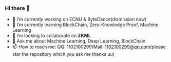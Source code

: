 ### Hi there 👋

<!--
**YeexiaoZheng/YeexiaoZheng** is a ✨ _special_ ✨ repository because its `README.md` (this file) appears on your GitHub profile.

Here are some ideas to get you started:

- 🔭 I’m currently working on ECNU & ByteDance
- 🌱 I’m currently learning BlockChain, Zero-Knowledge Proof, Machine Learning
- 👯 I’m looking to collaborate on **ZKML**
- 🤔 I’m looking for help with how to deal with unique picture
- 💬 Ask me about Machine Learning, Deep Learning, BlockChain
- 📫 How to reach me: QQ: 1102100299
- 😄 Pronouns: ...
- ⚡ Fun fact: ...
-->
- 🔭 I’m currently working on ECNU & ByteDance(dismission now)
- 🌱 I’m currently learning BlockChain, Zero-Knowledge Proof, Machine Learning
- 👯 I’m looking to collaborate on **ZKML**
- 💬 Ask me about Machine Learning, Deep Learning, BlockChain
- 📫 How to reach me: QQ: 1102100299/Mail: 1102100299@qq.com(please star the repository which you ask me thanks uu)
